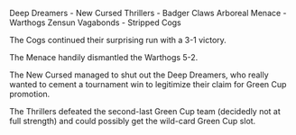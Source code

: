 Deep Dreamers - New Cursed
Thrillers -	Badger Claws
Arboreal Menace - Warthogs
Zensun Vagabonds - Stripped Cogs

The Cogs continued their surprising run with a 3-1 victory.

The Menace handily dismantled the Warthogs 5-2.

The New Cursed managed to shut out the Deep Dreamers, who really wanted to cement a tournament win to legitimize their claim for Green Cup promotion.

The Thrillers defeated the second-last Green Cup team (decidedly not at full strength) and could possibly get the wild-card Green Cup slot.